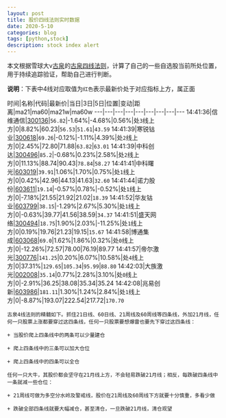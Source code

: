 ```yaml
---
layout: post
title: 股价四线法则实时数据
date: 2020-5-10
categories: blog
tags: [python,stock]
description: stock index alert
---
```



本文根据雪球大v[古泉](https://xueqiu.com/u/7148646888)的[古泉四线法则](https://xueqiu.com/7148646888/130498192)，计算了自己的一些自选股当前所处位置，用于持续追踪验证，帮助自己进行判断。

**说明**：下表中4线对应取值为`红色`表示最新价处于对应指标上方，属正面

时间|名称|代码|最新价|当日|3日|5日|位置|变动|距离|ma21|ma60|ma21w|ma60w
---|---|---|---|---|---|---|---|---
14:41:36|信维通信|[300136](https://xueqiu.com/S/SZ300136)|`56.82`|-1.64%|-4.68%|0.56%|处`3`线上方|0|8.82%|60.23|`56.53`|`51.61`|`43.59`
14:41:39|寒锐钴业|[300618](https://xueqiu.com/S/SZ300618)|`69.26`|-0.12%|-1.11%|4.39%|处`2`线上方|0|2.45%|72.80|71.88|`63.82`|`63.01`
14:41:39|中科创达|[300496](https://xueqiu.com/S/SZ300496)|`85.2`|-0.68%|0.23%|2.58%|处`2`线上方|0|11.13%|88.74|90.43|`78.84`|`58.27`
14:41:41|中科曙光|[603019](https://xueqiu.com/S/SH603019)|`39.91`|1.06%|1.70%|0.75%|处`1`线上方|0|0.42%|42.96|44.13|41.63|`32.60`
14:41:44|诺力股份|[603611](https://xueqiu.com/S/SH603611)|`19.14`|-0.57%|0.78%|-0.52%|处`1`线上方|0|-7.18%|21.55|21.92|21.02|`18.39`
14:41:52|华友钴业|[603799](https://xueqiu.com/S/SH603799)|`38.15`|-1.29%|2.67%|5.30%|处`1`线上方|0|-0.63%|39.77|41.56|38.59|`34.37`
14:41:51|盛天网络|[300494](https://xueqiu.com/S/SZ300494)|`18.75`|1.90%|2.03%|-11.25%|处`1`线上方|0|0.19%|19.76|21.23|19.15|`15.67`
14:41:58|博通集成|[603068](https://xueqiu.com/S/SH603068)|`69.0`|1.62%|1.86%|0.32%|处`0`线上方|0|-12.26%|72.57|78.00|76.19|89.77
14:41:57|帝尔激光|[300776](https://xueqiu.com/S/SZ300776)|`141.25`|0.20%|6.07%|10.58%|处`4`线上方|0|37.31%|`129.65`|`105.34`|`95.99`|`88.80`
14:42:03|大族激光|[002008](https://xueqiu.com/S/SZ002008)|`35.14`|0.77%|2.28%|3.10%|处`0`线上方|0|-2.91%|36.25|38.08|35.34|35.24
14:42:08|兆易创新|[603986](https://xueqiu.com/S/SH603986)|`181.11`|1.30%|1.24%|2.84%|处`1`线上方|0|-8.87%|193.07|222.54|217.72|`170.70`

```
古泉4线法则的精髓如下。抓住21日线、60日线、21周线及60周线等四条线，外加21月线，任何一只股票上涨都要穿过这四条线，任何一只股票要想爆雷也要先下穿过这四条线：

+ 当股价爬上四条线中的两条可以少量建仓

+ 爬上四条线中的三条可以加大仓位

+ 爬上四条线中的四条可以全仓

任何一只大牛，其股价都会坚守在21月线上方，不会轻易跌破21月线；相反，每跌破四条线中一条就减一些仓位：

+ 21周线可做为多空分水岭及警戒线，股价在21周线及60周线下方就要十分慎重，多看少做

+ 跌破全部四条线就要大幅减仓，甚至清仓，一旦跌破21月线，清仓观望
```